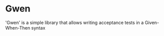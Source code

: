 Gwen
====

'Gwen' is a simple library that allows writing acceptance tests in a Given-When-Then syntax
